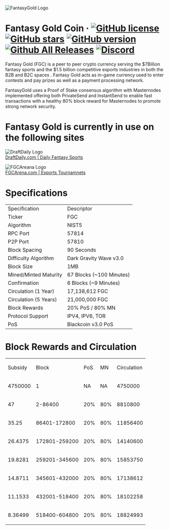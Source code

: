 ![FantasyGold Logo](http://tinyimg.io/i/ktCglUb.png)

Fantasy Gold Coin &middot;
[![GitHub license](https://img.shields.io/github/license/FantasyGold/FantasyGold-Core.svg)](https://github.com/FantasyGold/FantasyGold-Core/blob/master/COPYING) [![GitHub stars](https://img.shields.io/github/stars/FantasyGold/FantasyGold-Core.svg)](https://github.com/FantasyGold/FantasyGold-Core/stargazers) [![GitHub version](https://badge.fury.io/gh/FantasyGold%2FFantasyGold-Core.svg)](https://badge.fury.io/gh/FantasyGold%2FFantasyGold-Core) [![Github All Releases](https://img.shields.io/github/downloads/FantasyGold/FantasyGold-Core/total.svg)]() [![Discord](https://img.shields.io/discord/374271866308919296.svg)](https://discord.gg/bXDdgnP)
=====

Fantasy Gold (FGC) is a peer to peer crypto currency serving the $7Billion fantasy sports and the $1.5 billion competitive esports industries in both the B2B and B2C spaces . Fantasy Gold acts as in-game currency used to enter contests and pay prizes as well as a payment processing network. 

FantasyGold uses a Proof of Stake consensus algorithm with Masternodes implemented offering both PrivateSend and InstantSend to enable fast transactions with a healthy 80% block reward for Masternodes to promote strong network security.

Fantasy Gold is currently in use on the following sites
=====
![DraftDaily Logo](http://tinyimg.io/i/l7IPGdO.png)<br>
[DraftDaily.com | Daily Fantasy Sports](https://draftdaily.com)

![FGCAreana Logo](http://tinyimg.io/i/wGMGExY.png)<br>
[FGCArena.com | Esports Tournamnets  ](https://fgcarena.com)



# Specifications
<table>
   <tbody>
      <tr>
         <td>
            Specification
         </td>
         <td>
            Descriptor
         </td>
      </tr>
      <tr>
         <td>
            Ticker
         </td>
         <td>
            FGC
         </td>
      </tr>
      <tr>
         <td>
            Algorithm
         </td>
         <td>
            NIST5
         </td>
      </tr>
      <tr>
         <td>
            RPC Port
         </td>
         <td>
            57814
         </td>
      </tr>
      <tr>
         <td>
            P2P Port
         </td>
         <td>
            57810
         </td>
      </tr>
      <tr>
         <td>
            Block Spacing
         </td>
         <td>
            90 Seconds
         </td>
      </tr>
      <tr>
         <td>
            Difficulty Algorithm
         </td>
         <td>
            Dark Gravity Wave v3.0
         </td>
      </tr>
      <tr>
         <td>
            Block Size
         </td>
         <td>
            1MB
         </td>
      </tr>
      <tr>
         <td>
            Mined/Minted Maturity
         </td>
         <td>
            67 Blocks (~100 Minutes)
         </td>
      </tr>
      <tr>
         <td>
            Confirmation
         </td>
         <td>
            6 Blocks (~9 Minutes)
         </td>
      </tr>
      <tr>
         <td>
            Circulation (1 Year)
         </td>
         <td>
            17,138,612 FGC
         </td>
      </tr>
      <tr>
         <td>
            Circulation (5 Years)
         </td>
         <td>
            21,000,000 FGC
         </td>
               </tr>
      <tr>
         <td>
            Block Rewards
         </td>
         <td>
            20% PoS / 80% MN
         </td>
      </tr>
      <tr>
         <td>
            Protocol Support
         </td>
         <td>
            IPV4, IPV6, TOR
         </td>
      </tr>
      <tr>
         <td>
            PoS
         </td>
         <td>
            Blackcoin v3.0 PoS
         </td>
      </tr>
   </tbody>
</table>

# Block Rewards and Circulation 

<table>
   <tbody>
      <tr>
         <td>
            <p>Subsidy</p>
         </td>
         <td>
            <p>Block</p>
         </td>
         <td>
            <p>PoS</p>
         </td>
         <td>
            <p>MN</p>
         </td>
         <td>
            <p>Circulation</p>
         </td>
      </tr>
      <tr>
         <td>
            <p>4750000</p>
         </td>
         <td>
            <p>1</p>
         </td>
         <td>
            <p>NA</p>
         </td>
         <td>
            <p>NA</p>
         </td>
         <td>
            <p>4750000</p>
         </td>
      </tr>
      <tr>
         <td>
            <p>47</p>
         </td>
         <td>
            <p>2-86400</p>
         </td>
         <td>
            <p>20%</p>
         </td>
         <td>
            <p>80%</p>
         </td>
         <td>
            <p>8810800</p>
         </td>
      </tr>
      <tr>
         <td>
            <p>35.25</p>
         </td>
         <td>
            <p>86401-172800</p>
         </td>
         <td>
            <p>20%</p>
         </td>
         <td>
            <p>80%</p>
         </td>
         <td>
            <p>11856400</p>
         </td>
      </tr>
      <tr>
         <td>
            <p>26.4375</p>
         </td>
         <td>
            <p>172801-259200</p>
         </td>
         <td>
            <p>20%</p>
         </td>
         <td>
            <p>80%</p>
         </td>
         <td>
            <p>14140600</p>
         </td>
      </tr>
      <tr>
         <td>
            <p>19.8281</p>
         </td>
         <td>
            <p>259201-345600</p>
         </td>
         <td>
            <p>20%</p>
         </td>
         <td>
            <p>80%</p>
         </td>
         <td>
            <p>15853750</p>
         </td>
      </tr>
      <tr>
         <td>
            <p>14.8711</p>
         </td>
         <td>
            <p>345601-432000</p>
         </td>
         <td>
            <p>20%</p>
         </td>
         <td>
            <p>80%</p>
         </td>
         <td>
            <p>17138612</p>
         </td>
      </tr>
      <tr>
         <td>
            <p>11.1533</p>
         </td>
         <td>
            <p>432001-518400</p>
         </td>
         <td>
            <p>20%</p>
         </td>
         <td>
            <p>80%</p>
         </td>
         <td>
            <p>18102258</p>
         </td>
      </tr>
      <tr>
         <td>
            <p>8.36499</p>
         </td>
         <td>
            <p>518400-604800</p>
         </td>
         <td>
            <p>20%</p>
         </td>
         <td>
            <p>80%</p>
         </td>
         <td>
            <p>18824993</p>
         </td>
      </tr>
   </tbody>
</table>
